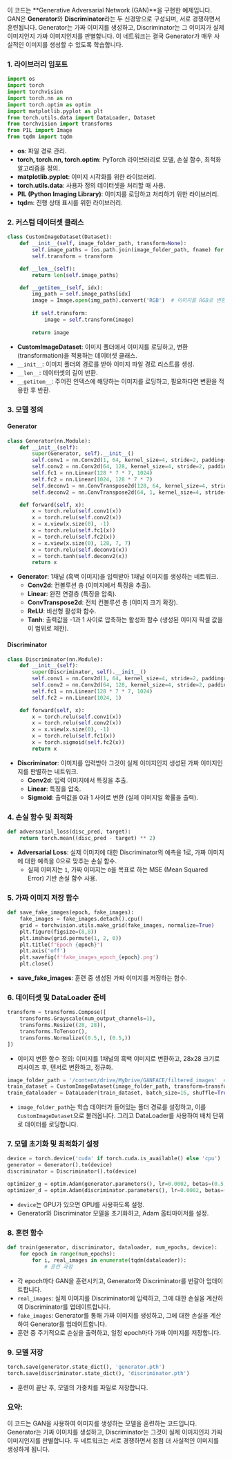 이 코드는 **Generative Adversarial Network (GAN)**을 구현한 예제입니다. GAN은 **Generator**와 **Discriminator**라는 두 신경망으로 구성되며, 서로 경쟁하면서 훈련됩니다. Generator는 가짜 이미지를 생성하고, Discriminator는 그 이미지가 실제 이미지인지 가짜 이미지인지를 판별합니다. 이 네트워크는 결국 Generator가 매우 사실적인 이미지를 생성할 수 있도록 학습합니다.

### 1. **라이브러리 임포트**
```python
import os
import torch
import torchvision
import torch.nn as nn
import torch.optim as optim
import matplotlib.pyplot as plt
from torch.utils.data import DataLoader, Dataset
from torchvision import transforms
from PIL import Image
from tqdm import tqdm
```
- **os**: 파일 경로 관리.
- **torch, torch.nn, torch.optim**: PyTorch 라이브러리로 모델, 손실 함수, 최적화 알고리즘을 정의.
- **matplotlib.pyplot**: 이미지 시각화를 위한 라이브러리.
- **torch.utils.data**: 사용자 정의 데이터셋을 처리할 때 사용.
- **PIL (Python Imaging Library)**: 이미지를 로딩하고 처리하기 위한 라이브러리.
- **tqdm**: 진행 상태 표시를 위한 라이브러리.

### 2. **커스텀 데이터셋 클래스**
```python
class CustomImageDataset(Dataset):
    def __init__(self, image_folder_path, transform=None):
        self.image_paths = [os.path.join(image_folder_path, fname) for fname in os.listdir(image_folder_path)]
        self.transform = transform

    def __len__(self):
        return len(self.image_paths)

    def __getitem__(self, idx):
        img_path = self.image_paths[idx]
        image = Image.open(img_path).convert('RGB')  # 이미지를 RGB로 변환
        
        if self.transform:
            image = self.transform(image)
        
        return image
```
- **CustomImageDataset**: 이미지 폴더에서 이미지를 로딩하고, 변환(transformation)을 적용하는 데이터셋 클래스.
- `__init__`: 이미지 폴더의 경로를 받아 이미지 파일 경로 리스트를 생성.
- `__len__`: 데이터셋의 길이 반환.
- `__getitem__`: 주어진 인덱스에 해당하는 이미지를 로딩하고, 필요하다면 변환을 적용한 후 반환.

### 3. **모델 정의**
#### Generator
```python
class Generator(nn.Module):
    def __init__(self):
        super(Generator, self).__init__()
        self.conv1 = nn.Conv2d(1, 64, kernel_size=4, stride=2, padding=1)
        self.conv2 = nn.Conv2d(64, 128, kernel_size=4, stride=2, padding=1)
        self.fc1 = nn.Linear(128 * 7 * 7, 1024)
        self.fc2 = nn.Linear(1024, 128 * 7 * 7)
        self.deconv1 = nn.ConvTranspose2d(128, 64, kernel_size=4, stride=2, padding=1)
        self.deconv2 = nn.ConvTranspose2d(64, 1, kernel_size=4, stride=2, padding=1)

    def forward(self, x):
        x = torch.relu(self.conv1(x))
        x = torch.relu(self.conv2(x))
        x = x.view(x.size(0), -1)
        x = torch.relu(self.fc1(x))
        x = torch.relu(self.fc2(x))
        x = x.view(x.size(0), 128, 7, 7)
        x = torch.relu(self.deconv1(x))
        x = torch.tanh(self.deconv2(x))
        return x
```
- **Generator**: 1채널 (흑백 이미지)을 입력받아 1채널 이미지를 생성하는 네트워크.
    - **Conv2d**: 컨볼루션 층 (이미지에서 특징을 추출).
    - **Linear**: 완전 연결층 (특징을 압축).
    - **ConvTranspose2d**: 전치 컨볼루션 층 (이미지 크기 확장).
    - **ReLU**: 비선형 활성화 함수.
    - **Tanh**: 출력값을 -1과 1 사이로 압축하는 활성화 함수 (생성된 이미지 픽셀 값을 이 범위로 제한).

#### Discriminator
```python
class Discriminator(nn.Module):
    def __init__(self):
        super(Discriminator, self).__init__()
        self.conv1 = nn.Conv2d(1, 64, kernel_size=4, stride=2, padding=1)
        self.conv2 = nn.Conv2d(64, 128, kernel_size=4, stride=2, padding=1)
        self.fc1 = nn.Linear(128 * 7 * 7, 1024)
        self.fc2 = nn.Linear(1024, 1)

    def forward(self, x):
        x = torch.relu(self.conv1(x))
        x = torch.relu(self.conv2(x))
        x = x.view(x.size(0), -1)
        x = torch.relu(self.fc1(x))
        x = torch.sigmoid(self.fc2(x))
        return x
```
- **Discriminator**: 이미지를 입력받아 그것이 실제 이미지인지 생성된 가짜 이미지인지를 판별하는 네트워크.
    - **Conv2d**: 입력 이미지에서 특징을 추출.
    - **Linear**: 특징을 압축.
    - **Sigmoid**: 출력값을 0과 1 사이로 변환 (실제 이미지일 확률을 출력).

### 4. **손실 함수 및 최적화**
```python
def adversarial_loss(disc_pred, target):
    return torch.mean((disc_pred - target) ** 2)
```
- **Adversarial Loss**: 실제 이미지에 대한 Discriminator의 예측을 1로, 가짜 이미지에 대한 예측을 0으로 맞추는 손실 함수.
    - 실제 이미지는 `1`, 가짜 이미지는 `0`을 목표로 하는 MSE (Mean Squared Error) 기반 손실 함수 사용.

### 5. **가짜 이미지 저장 함수**
```python
def save_fake_images(epoch, fake_images):
    fake_images = fake_images.detach().cpu()
    grid = torchvision.utils.make_grid(fake_images, normalize=True)
    plt.figure(figsize=(8,8))
    plt.imshow(grid.permute(1, 2, 0))
    plt.title(f"Epoch {epoch}")
    plt.axis('off')
    plt.savefig(f'fake_images_epoch_{epoch}.png')
    plt.close()
```
- **save_fake_images**: 훈련 중 생성된 가짜 이미지를 저장하는 함수.

### 6. **데이터셋 및 DataLoader 준비**
```python
transform = transforms.Compose([
    transforms.Grayscale(num_output_channels=1),
    transforms.Resize((28, 28)),
    transforms.ToTensor(),
    transforms.Normalize((0.5,), (0.5,))
])
```
- 이미지 변환 함수 정의: 이미지를 1채널의 흑백 이미지로 변환하고, 28x28 크기로 리사이즈 후, 텐서로 변환하고, 정규화.

```python
image_folder_path = '/content/drive/MyDrive/GANFACE/filtered_images'  # 이미지 폴더 경로
train_dataset = CustomImageDataset(image_folder_path, transform=transform)
train_dataloader = DataLoader(train_dataset, batch_size=16, shuffle=True)
```
- `image_folder_path`는 학습 데이터가 들어있는 폴더 경로를 설정하고, 이를 `CustomImageDataset`으로 불러옵니다. 그리고 DataLoader를 사용하여 배치 단위로 데이터를 로딩합니다.

### 7. **모델 초기화 및 최적화기 설정**
```python
device = torch.device('cuda' if torch.cuda.is_available() else 'cpu')
generator = Generator().to(device)
discriminator = Discriminator().to(device)

optimizer_g = optim.Adam(generator.parameters(), lr=0.0002, betas=(0.5, 0.999))
optimizer_d = optim.Adam(discriminator.parameters(), lr=0.0002, betas=(0.5, 0.999))
```
- `device`는 GPU가 있으면 GPU를 사용하도록 설정.
- Generator와 Discriminator 모델을 초기화하고, Adam 옵티마이저를 설정.

### 8. **훈련 함수**
```python
def train(generator, discriminator, dataloader, num_epochs, device):
    for epoch in range(num_epochs):
        for i, real_images in enumerate(tqdm(dataloader)):
            # 훈련 과정
```
- 각 epoch마다 GAN을 훈련시키고, Generator와 Discriminator를 번갈아 업데이트합니다.
- `real_images`: 실제 이미지를 Discriminator에 입력하고, 그에 대한 손실을 계산하여 Discriminator를 업데이트합니다.
- `fake_images`: Generator를 통해 가짜 이미지를 생성하고, 그에 대한 손실을 계산하여 Generator를 업데이트합니다.
- 훈련 중 주기적으로 손실을 출력하고, 일정 epoch마다 가짜 이미지를 저장합니다.

### 9. **모델 저장**
```python
torch.save(generator.state_dict(), 'generator.pth')
torch.save(discriminator.state_dict(), 'discriminator.pth')
```
- 훈련이 끝난 후, 모델의 가중치를 파일로 저장합니다.

### 요약:
이 코드는 GAN을 사용하여 이미지를 생성하는 모델을 훈련하는 코드입니다. Generator는 가짜 이미지를 생성하고, Discriminator는 그것이 실제 이미지인지 가짜 이미지인지를 판별합니다. 두 네트워크는 서로 경쟁하면서 점점 더 사실적인 이미지를 생성하게 됩니다.
